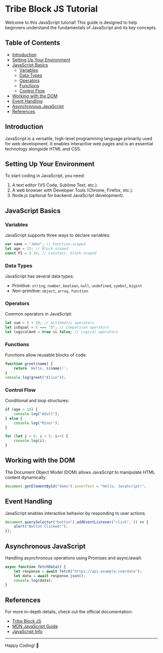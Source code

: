 # Tribe Block JS Tutorial

Welcome to this JavaScript tutorial! This guide is designed to help beginners understand the fundamentals of JavaScript and its key concepts.

## Table of Contents

- [Introduction](#introduction)
- [Setting Up Your Environment](#setting-up-your-environment)
- [JavaScript Basics](#javascript-basics)
  - [Variables](#variables)
  - [Data Types](#data-types)
  - [Operators](#operators)
  - [Functions](#functions)
  - [Control Flow](#control-flow)
- [Working with the DOM](#working-with-the-dom)
- [Event Handling](#event-handling)
- [Asynchronous JavaScript](#asynchronous-javascript)
- [References](#references)

## Introduction

JavaScript is a versatile, high-level programming language primarily used for web development. It enables interactive web pages and is an essential technology alongside HTML and CSS.

## Setting Up Your Environment

To start coding in JavaScript, you need:

1. A text editor (VS Code, Sublime Text, etc.).
2. A web browser with Developer Tools (Chrome, Firefox, etc.).
3. Node.js (optional for backend JavaScript development).

## JavaScript Basics

### Variables

JavaScript supports three ways to declare variables:

```js
var name = "John"; // Function-scoped
let age = 25; // Block-scoped
const PI = 3.14; // Constant, block-scoped
```

### Data Types

JavaScript has several data types:

- Primitive: `string`, `number`, `boolean`, `null`, `undefined`, `symbol`, `bigint`
- Non-primitive: `object`, `array`, `function`

### Operators

Common operators in JavaScript:

```js
let sum = 5 + 10; // Arithmetic operators
let isEqual = 5 === "5"; // Comparison operators
let logicalAnd = true && false; // Logical operators
```

### Functions

Functions allow reusable blocks of code:

```js
function greet(name) {
    return `Hello, ${name}!`;
}
console.log(greet("Alice"));
```

### Control Flow

Conditional and loop structures:

```js
if (age > 18) {
    console.log("Adult");
} else {
    console.log("Minor");
}

for (let i = 0; i < 5; i++) {
    console.log(i);
}
```

## Working with the DOM

The Document Object Model (DOM) allows JavaScript to manipulate HTML content dynamically.

```js
document.getElementById("demo").innerText = "Hello, JavaScript!";
```

## Event Handling

JavaScript enables interactive behavior by responding to user actions.

```js
document.querySelector("button").addEventListener("click", () => {
    alert("Button Clicked!");
});
```

## Asynchronous JavaScript

Handling asynchronous operations using Promises and async/await:

```js
async function fetchData() {
    let response = await fetch("https://api.example.com/data");
    let data = await response.json();
    console.log(data);
}
```

## References

For more in-depth details, check out the official documentation:

- [Tribe Block JS](indepth_JS.md)
- [MDN JavaScript Guide](https://developer.mozilla.org/en-US/docs/Web/JavaScript)
- [JavaScript Info](https://javascript.info/)

---

Happy Coding! 🚀
